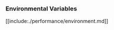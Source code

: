 <!-- Fix needs sent to typedoc to allow for sub includes. For now a direct link will do-->

### Environmental Variables

[[include:./performance/environment.md]]